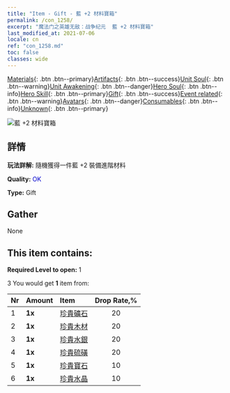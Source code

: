 ```yaml
---
title: "Item - Gift - 藍 +2 材料寶箱"
permalink: /con_1258/
excerpt: "魔法门之英雄无敌：战争纪元  藍 +2 材料寶箱"
last_modified_at: 2021-07-06
locale: cn
ref: "con_1258.md"
toc: false
classes: wide
---
```

 [Materials](/ItemsCN/){: .btn .btn--primary}[Artifacts](/ItemsCN/Artifacts/){: .btn .btn--success}[Unit Soul](/ItemsCN/UnitSoul/){: .btn .btn--warning}[Unit Awakening](/ItemsCN/UnitAwakening/){: .btn .btn--danger}[Hero Soul](/ItemsCN/HeroSoul/){: .btn .btn--info}[Hero Skill](/ItemsCN/HeroSkill/){: .btn .btn--primary}[Gift](/ItemsCN/Gift/){: .btn .btn--success}[Event related](/ItemsCN/Events/){: .btn .btn--warning}[Avatars](/ItemsCN/Avatars/){: .btn .btn--danger}[Consumables](/ItemsCN/Consumables/){: .btn .btn--info}[Unknown](/ItemsCN/Unknown/){: .btn .btn--primary}

 ![藍 +2 材料寶箱](/images/t/i_304002.png)

## 詳情
 **玩法詳解:** 隨機獲得一件藍 +2 裝備進階材料

 **Quality:** <span style="color: #0000CD">OK</span>

 **Type:** Gift

## Gather

  None

## This item contains:

 **Required Level to open:** 1

 3 You would get **1** item  from:

  | Nr | Amount |     Item    | Drop Rate,% |
  |:---|:-------|:------------|:---------:|
  | 1 |  **1x** | [珍貴礦石](/cn/Items/mat_26/) | 20 | 
  | 2 |  **1x** | [珍貴木材](/cn/Items/mat_27/) | 20 | 
  | 3 |  **1x** | [珍貴水銀](/cn/Items/mat_28/) | 20 | 
  | 4 |  **1x** | [珍貴硫磺](/cn/Items/mat_29/) | 20 | 
  | 5 |  **1x** | [珍貴寶石](/cn/Items/mat_30/) | 10 | 
  | 6 |  **1x** | [珍貴水晶](/cn/Items/mat_31/) | 10 | 
